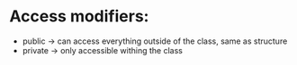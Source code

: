 # Access modifiers:

- public -> can access everything outside of the class, same as structure
- private -> only accessible withing the class